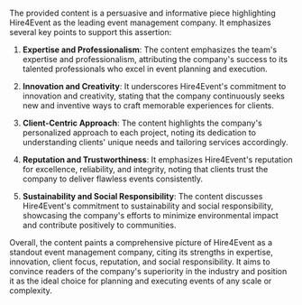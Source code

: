 The provided content is a persuasive and informative piece highlighting Hire4Event as the leading event management company. It emphasizes several key points to support this assertion:

1. **Expertise and Professionalism**: The content emphasizes the team's expertise and professionalism, attributing the company's success to its talented professionals who excel in event planning and execution.

2. **Innovation and Creativity**: It underscores Hire4Event's commitment to innovation and creativity, stating that the company continuously seeks new and inventive ways to craft memorable experiences for clients.

3. **Client-Centric Approach**: The content highlights the company's personalized approach to each project, noting its dedication to understanding clients' unique needs and tailoring services accordingly.

4. **Reputation and Trustworthiness**: It emphasizes Hire4Event's reputation for excellence, reliability, and integrity, noting that clients trust the company to deliver flawless events consistently.

5. **Sustainability and Social Responsibility**: The content discusses Hire4Event's commitment to sustainability and social responsibility, showcasing the company's efforts to minimize environmental impact and contribute positively to communities.

Overall, the content paints a comprehensive picture of Hire4Event as a standout event management company, citing its strengths in expertise, innovation, client focus, reputation, and social responsibility. It aims to convince readers of the company's superiority in the industry and position it as the ideal choice for planning and executing events of any scale or complexity.

